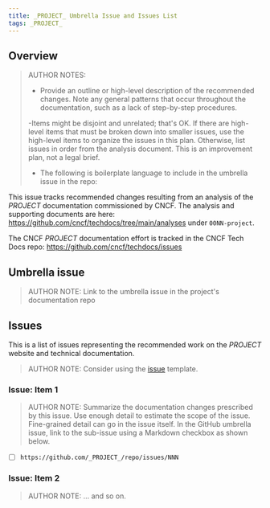 ```yaml
---
title: _PROJECT_ Umbrella Issue and Issues List
tags: _PROJECT_
---
```


## Overview

> AUTHOR NOTES:
>
> - Provide an outline or high-level description of the recommended changes.
>   Note any general patterns that occur throughout the documentation, such as a
>   lack of step-by-step procedures.
>
> -Items might be disjoint and unrelated; that's OK. If there are high-level
> items that must be broken down into smaller issues, use the high-level items
> to organize the issues in this plan. Otherwise, list issues in order from the
> analysis document. This is an improvement plan, not a legal brief.
>
> - The following is boilerplate language to include in the umbrella issue in
>   the repo:

This issue tracks recommended changes resulting from an analysis of the
_PROJECT_ documentation commissioned by CNCF. The analysis and supporting
documents are here: <https://github.com/cncf/techdocs/tree/main/analyses> under
`00NN-project`.

The CNCF _PROJECT_ documentation effort is tracked in the CNCF Tech Docs repo:
<https://github.com/cncf/techdocs/issues>

## Umbrella issue

> AUTHOR NOTE: Link to the umbrella issue in the project's documentation repo

## Issues

This is a list of issues representing the recommended work on the _PROJECT_
website and technical documentation.

> AUTHOR NOTE: Consider using the [issue](issue.md) template.

### Issue: Item 1

> AUTHOR NOTE: Summarize the documentation changes prescribed by this issue. Use
> enough detail to estimate the scope of the issue. Fine-grained detail can go
> in the issue itself. In the GitHub umbrella issue, link to the sub-issue using
> a Markdown checkbox as shown below.

- [ ] `https://github.com/_PROJECT_/repo/issues/NNN`

### Issue: Item 2

> AUTHOR NOTE: ... and so on.
